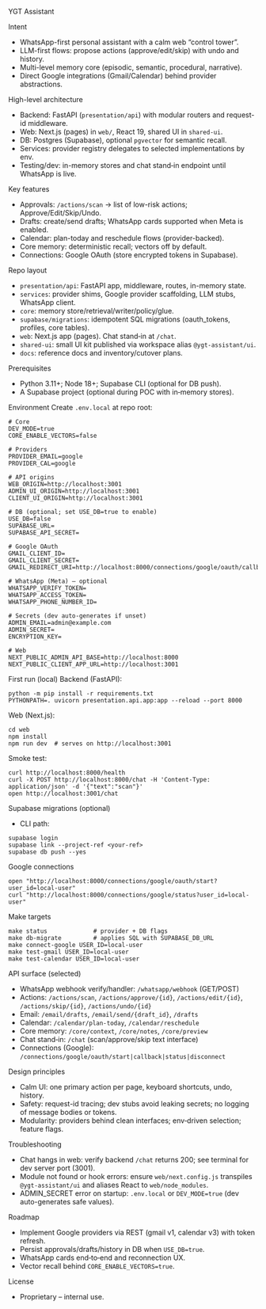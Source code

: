 YGT Assistant

Intent

- WhatsApp-first personal assistant with a calm web “control tower”.
- LLM-first flows: propose actions (approve/edit/skip) with undo and history.
- Multi-level memory core (episodic, semantic, procedural, narrative).
- Direct Google integrations (Gmail/Calendar) behind provider abstractions.

High-level architecture

- Backend: FastAPI (`presentation/api`) with modular routers and request-id middleware.
- Web: Next.js (pages) in `web/`, React 19, shared UI in `shared-ui`.
- DB: Postgres (Supabase), optional `pgvector` for semantic recall.
- Services: provider registry delegates to selected implementations by env.
- Testing/dev: in-memory stores and chat stand‑in endpoint until WhatsApp is live.

Key features

- Approvals: `/actions/scan` → list of low-risk actions; Approve/Edit/Skip/Undo.
- Drafts: create/send drafts; WhatsApp cards supported when Meta is enabled.
- Calendar: plan-today and reschedule flows (provider-backed).
- Core memory: deterministic recall; vectors off by default.
- Connections: Google OAuth (store encrypted tokens in Supabase).

Repo layout

- `presentation/api`: FastAPI app, middleware, routes, in-memory state.
- `services`: provider shims, Google provider scaffolding, LLM stubs, WhatsApp client.
- `core`: memory store/retrieval/writer/policy/glue.
- `supabase/migrations`: idempotent SQL migrations (oauth_tokens, profiles, core tables).
- `web`: Next.js app (pages). Chat stand‑in at `/chat`.
- `shared-ui`: small UI kit published via workspace alias `@ygt-assistant/ui`.
- `docs`: reference docs and inventory/cutover plans.

Prerequisites

- Python 3.11+; Node 18+; Supabase CLI (optional for DB push).
- A Supabase project (optional during POC with in‑memory stores).

Environment
Create `.env.local` at repo root:

```
# Core
DEV_MODE=true
CORE_ENABLE_VECTORS=false

# Providers
PROVIDER_EMAIL=google
PROVIDER_CAL=google

# API origins
WEB_ORIGIN=http://localhost:3001
ADMIN_UI_ORIGIN=http://localhost:3001
CLIENT_UI_ORIGIN=http://localhost:3001

# DB (optional; set USE_DB=true to enable)
USE_DB=false
SUPABASE_URL=
SUPABASE_API_SECRET=

# Google OAuth
GMAIL_CLIENT_ID=
GMAIL_CLIENT_SECRET=
GMAIL_REDIRECT_URI=http://localhost:8000/connections/google/oauth/callback

# WhatsApp (Meta) — optional
WHATSAPP_VERIFY_TOKEN=
WHATSAPP_ACCESS_TOKEN=
WHATSAPP_PHONE_NUMBER_ID=

# Secrets (dev auto-generates if unset)
ADMIN_EMAIL=admin@example.com
ADMIN_SECRET=
ENCRYPTION_KEY=

# Web
NEXT_PUBLIC_ADMIN_API_BASE=http://localhost:8000
NEXT_PUBLIC_CLIENT_APP_URL=http://localhost:3001
```

First run (local)
Backend (FastAPI):

```
python -m pip install -r requirements.txt
PYTHONPATH=. uvicorn presentation.api.app:app --reload --port 8000
```

Web (Next.js):

```
cd web
npm install
npm run dev  # serves on http://localhost:3001
```

Smoke test:

```
curl http://localhost:8000/health
curl -X POST http://localhost:8000/chat -H 'Content-Type: application/json' -d '{"text":"scan"}'
open http://localhost:3001/chat
```

Supabase migrations (optional)

- CLI path:

```
supabase login
supabase link --project-ref <your-ref>
supabase db push --yes
```

Google connections

```
open "http://localhost:8000/connections/google/oauth/start?user_id=local-user"
curl "http://localhost:8000/connections/google/status?user_id=local-user"
```

Make targets

```
make status             # provider + DB flags
make db-migrate         # applies SQL with SUPABASE_DB_URL
make connect-google USER_ID=local-user
make test-gmail USER_ID=local-user
make test-calendar USER_ID=local-user
```

API surface (selected)

- WhatsApp webhook verify/handler: `/whatsapp/webhook` (GET/POST)
- Actions: `/actions/scan`, `/actions/approve/{id}`, `/actions/edit/{id}`, `/actions/skip/{id}`, `/actions/undo/{id}`
- Email: `/email/drafts`, `/email/send/{draft_id}`, `/drafts`
- Calendar: `/calendar/plan-today`, `/calendar/reschedule`
- Core memory: `/core/context`, `/core/notes`, `/core/preview`
- Chat stand‑in: `/chat` (scan/approve/skip text interface)
- Connections (Google): `/connections/google/oauth/start|callback|status|disconnect`

Design principles

- Calm UI: one primary action per page, keyboard shortcuts, undo, history.
- Safety: request-id tracing; dev stubs avoid leaking secrets; no logging of message bodies or tokens.
- Modularity: providers behind clean interfaces; env‑driven selection; feature flags.

Troubleshooting

- Chat hangs in web: verify backend `/chat` returns 200; see terminal for dev server port (3001).
- Module not found or hook errors: ensure `web/next.config.js` transpiles `@ygt-assistant/ui` and aliases React to `web/node_modules`.
- ADMIN_SECRET error on startup: `.env.local` or `DEV_MODE=true` (dev auto-generates safe values).

Roadmap

- Implement Google providers via REST (gmail v1, calendar v3) with token refresh.
- Persist approvals/drafts/history in DB when `USE_DB=true`.
- WhatsApp cards end‑to‑end and reconnection UX.
- Vector recall behind `CORE_ENABLE_VECTORS=true`.

License

- Proprietary – internal use.
